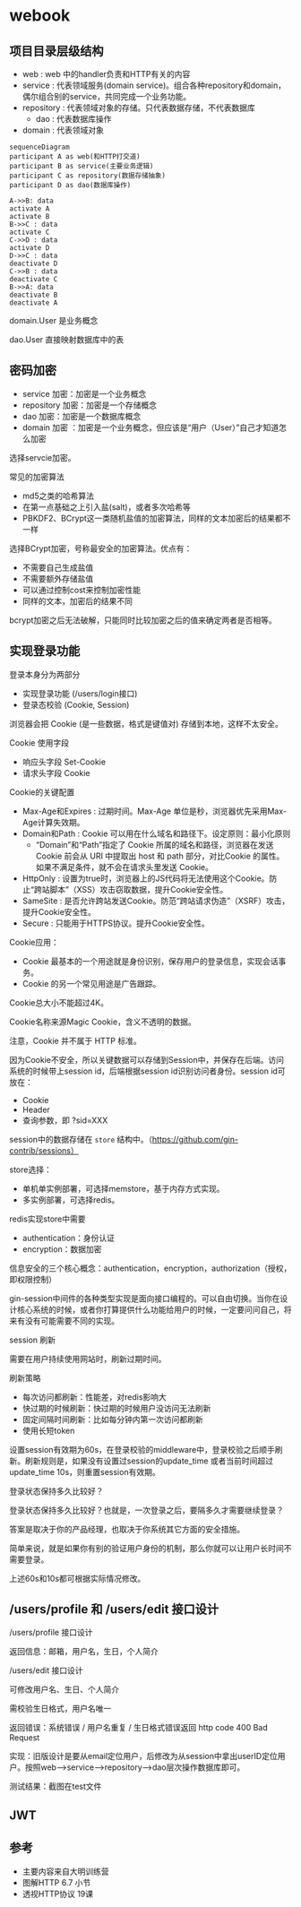 # webook

## **项目目录层级结构**

+ web : web 中的handler负责和HTTP有关的内容
+ service : 代表领域服务(domain service)。组合各种repository和domain，偶尔组合别的service，共同完成一个业务功能。
+ repository : 代表领域对象的存储。只代表数据存储，不代表数据库
  + dao : 代表数据库操作
+ domain : 代表领域对象

```mermaid
sequenceDiagram
participant A as web(和HTTP打交道)
participant B as service(主要业务逻辑)
participant C as repository(数据存储抽象)
participant D as dao(数据库操作)

A->>B: data
activate A
activate B
B->>C : data
activate C
C->>D : data
activate D
D->>C : data
deactivate D
C->>B : data
deactivate C
B->>A: data
deactivate B
deactivate A
```

domain.User 是业务概念

dao.User 直接映射数据库中的表



## **密码加密**

+ service 加密：加密是一个业务概念
+ repository 加密：加密是一个存储概念
+ dao 加密：加密是一个数据库概念
+ domain 加密 ：加密是一个业务概念，但应该是“用户（User）”自己才知道怎么加密

选择servcie加密。

常见的加密算法

+ md5之类的哈希算法
+ 在第一点基础之上引入盐(salt)，或者多次哈希等
+ PBKDF2、BCrypt这一类随机盐值的加密算法，同样的文本加密后的结果都不一样

选择BCrypt加密，号称最安全的加密算法。优点有：

+ 不需要自己生成盐值
+ 不需要额外存储盐值
+ 可以通过控制cost来控制加密性能
+ 同样的文本，加密后的结果不同

bcrypt加密之后无法破解，只能同时比较加密之后的值来确定两者是否相等。



## **实现登录功能**

登录本身分为两部分

+ 实现登录功能 (/users/login接口)
+ 登录态校验 (Cookie, Session)



浏览器会把 Cookie (是一些数据，格式是键值对) 存储到本地，这样不太安全。

Cookie 使用字段

+ 响应头字段 Set-Cookie 
+ 请求头字段 Cookie

Cookie的关键配置

+ Max-Age和Expires : 过期时间。Max-Age 单位是秒，浏览器优先采用Max-Age计算失效期。
+ Domain和Path : Cookie 可以用在什么域名和路径下。设定原则：最小化原则
  + “Domain”和“Path”指定了 Cookie 所属的域名和路径，浏览器在发送 Cookie 前会从 URI 中提取出 host 和 path 部分，对比Cookie 的属性。如果不满足条件，就不会在请求头里发送 Cookie。
+ HttpOnly : 设置为true时，浏览器上的JS代码将无法使用这个Cookie。防止“跨站脚本”（XSS）攻击窃取数据，提升Cookie安全性。
+ SameSite : 是否允许跨站发送Cookie。防范“跨站请求伪造”（XSRF）攻击，提升Cookie安全性。
+ Secure : 只能用于HTTPS协议。提升Cookie安全性。

Cookie应用：

+ Cookie 最基本的一个用途就是身份识别，保存用户的登录信息，实现会话事务。
+ Cookie 的另一个常见用途是广告跟踪。

Cookie总大小不能超过4K。

Cookie名称来源Magic Cookie，含义不透明的数据。

注意，Cookie 并不属于 HTTP 标准。



因为Cookie不安全，所以关键数据可以存储到Session中，并保存在后端。访问系统的时候带上session id，后端根据session id识别访问者身份。session id可放在：

+ Cookie
+ Header
+ 查询参数，即 ?sid=XXX

session中的数据存储在 `store` 结构中。（https://github.com/gin-contrib/sessions）



store选择：

+ 单机单实例部署，可选择memstore，基于内存方式实现。
+ 多实例部署，可选择redis。



redis实现store中需要

+ authentication：身份认证
+ encryption：数据加密

信息安全的三个核心概念：authentication，encryption，authorization（授权，即权限控制）



gin-session中间件的各种类型实现是面向接口编程的。可以自由切换。当你在设计核心系统的时候，或者你打算提供什么功能给用户的时候，一定要问问自己，将来有没有可能需要不同的实现。



session 刷新

需要在用户持续使用网站时，刷新过期时间。

刷新策略

+ 每次访问都刷新：性能差，对redis影响大
+ 快过期的时候刷新：快过期的时候用户没访问无法刷新
+ 固定间隔时间刷新：比如每分钟内第一次访问都刷新
+ 使用长短token

设置session有效期为60s，在登录校验的middleware中，登录校验之后顺手刷新。刷新规则是，如果没有设置过session的update_time 或者当前时间超过update_time 10s，则重置session有效期。



登录状态保持多久比较好？ 

登录状态保持多久比较好？也就是，一次登录之后，要隔多久才需要继续登录？ 

答案是取决于你的产品经理，也取决于你系统其它方面的安全措施。 

简单来说，就是如果你有别的验证用户身份的机制，那么你就可以让用户长时间不需要登录。

上述60s和10s都可根据实际情况修改。



## **/users/profile 和 /users/edit 接口设计**

/users/profile 接口设计

返回信息：邮箱，用户名，生日，个人简介

/users/edit 接口设计

可修改用户名、生日、个人简介

需校验生日格式，用户名唯一

返回错误：系统错误 / 用户名重复 / 生日格式错误返回 http code 400 Bad Request

实现：旧版设计是要从email定位用户，后修改为从session中拿出userID定位用户。按照web-->service-->repository-->dao层次操作数据库即可。

测试结果：截图在test文件



## JWT



## **参考**

+ 主要内容来自大明训练营
+ 图解HTTP 6.7 小节
+ 透视HTTP协议 19课